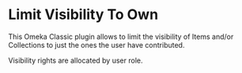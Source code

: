 # Limit Visibility To Own

This Omeka Classic plugin allows to limit the visibility of Items and/or Collections
to just the ones the user have contributed.

Visibility rights are allocated by user role.
